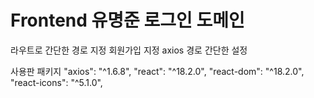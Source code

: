# Frontend 유명준 로그인 도메인 

라우트로 간단한 경로 지정 
회원가입 지정
axios 경로 간단한 설정 

사용판 패키지
    "axios": "^1.6.8",
    "react": "^18.2.0",
    "react-dom": "^18.2.0",
    "react-icons": "^5.1.0",